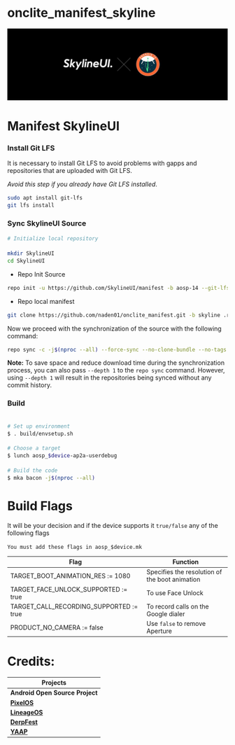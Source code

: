 # onclite_manifest_skyline
![SkylineUI](https://github.com/SkylineUI/manifest/raw/aosp-14/SkylineUIBanner.png)

# Manifest SkylineUI #

### Install Git LFS ###

It is necessary to install Git LFS to avoid problems with gapps and repositories that are uploaded with Git LFS.

*Avoid this step if you already have Git LFS installed*.

```bash
sudo apt install git-lfs
git lfs install
```

### Sync SkylineUI Source ###

```bash
# Initialize local repository

mkdir SkylineUI
cd SkylineUI
```

- Repo Init Source
```bash
repo init -u https://github.com/SkylineUI/manifest -b aosp-14 --git-lfs
```
- Repo local manifest
```bash
git clone https://github.com/naden01/onclite_manifest.git -b skyline .repo/local_manifests
```
Now we proceed with the synchronization of the source with the following command:
```bash
repo sync -c -j$(nproc --all) --force-sync --no-clone-bundle --no-tags
```
**Note:** To save space and reduce download time during the synchronization process, you can also pass `--depth 1` to the `repo sync` command. However, using `--depth 1` will result in the repositories being synced without any commit history.

### Build ###

```bash

# Set up environment
$ . build/envsetup.sh

# Choose a target
$ lunch aosp_$device-ap2a-userdebug

# Build the code
$ mka bacon -j$(nproc --all)
```

# Build Flags
It will be your decision and if the device supports it `true/false` any of the following flags

`You must add these flags in aosp_$device.mk`

| Flag                          |Function                       |
|-------------------------------|-------------------------------|
TARGET_BOOT_ANIMATION_RES := 1080 | Specifies the resolution of the boot animation |
TARGET_FACE_UNLOCK_SUPPORTED := true | To use Face Unlock |
TARGET_CALL_RECORDING_SUPPORTED := true | To record calls on the Google dialer |
PRODUCT_NO_CAMERA := false | Use `false` to remove Aperture |

# Credits:

| Projects                      |
|-------------------------------|
| **Android Open Source Project** |
| [**PixelOS**](https://github.com/PixelOS-AOSP) |
| [**LineageOS**](https://github.com/LineageOS) |
| [**DerpFest**](https://github.com/DerpFest-AOSP) |
| [**YAAP**](https://github.com/yaap) |
